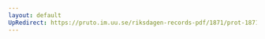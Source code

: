 ```yaml
---
layout: default
UpRedirect: https://pruto.im.uu.se/riksdagen-records-pdf/1871/prot-1871--ak--417/prot-1871--ak--417_010.pdf
---
```

